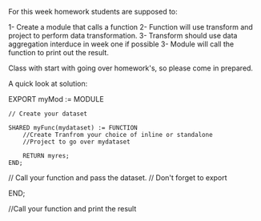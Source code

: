 For this week homework students are supposed to:

1- Create a module that calls a function
2- Function will use transform and project to perform data transformation.
3- Transform should use data aggregation interduce in week one if possible
3- Module will call the function to print out the result.

Class with start with going over homework's, so please come in prepared.

A quick look at solution:

EXPORT myMod := MODULE

    // Create your dataset

    SHARED myFunc(mydataset) := FUNCTION
        //Create Tranfrom your choice of inline or standalone
        //Project to go over mydataset

        RETURN myres;
    END;

// Call your function and pass the dataset.
// Don't forget to export

END;

//Call your function and print the result
